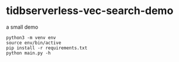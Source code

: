 # tidbserverless-vec-search-demo
a small demo

```
python3 -m venv env
source env/bin/active
pip install -r requirements.txt
python main.py -h
```
